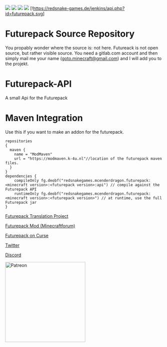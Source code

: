 [![](http://cf.way2muchnoise.eu/full_futurepack_downloads.svg)](https://minecraft.curseforge.com/projects/futurepack)
[![](http://cf.way2muchnoise.eu/versions/Available%20For%20Minecraft_futurepack_all.svg)](https://minecraft.curseforge.com/projects/futurepack)
[![](http://cf.way2muchnoise.eu/packs/futurepack.svg)](https://www.curseforge.com/minecraft/mc-mods/futurepack/relations/dependents?filter-related-dependents=6)
[![](http://cf.way2muchnoise.eu/supported/futurepack.svg)](https://www.curseforge.com/minecraft/mc-mods/futurepack/relations/dependents)
[!https://redsnake-games.de/jenkins/api.php?id=futurepack.svg]
#  Futurepack Source Repository
You propably wonder where the source is: not here. Futureack is not open source, but rather visible source. You need a gitlab.com account and then simply mail me your name (goto.minecraft@gmail.com) and I will add you to the projekt. 

# Futurepack-API
A small Api for the Futurepack

# Maven Integration
Use this if you want to make an addon for the futurepack.
```
repositories 
{
  maven {
    name = "ModMaven"
    url = "https://modmaven.k-4u.nl"//location of the futurepack maven files.
  }
}
dependencies {
    compileOnly fg.deobf("redsnakegames.mcenderdragon.futurepack:<minecraft version>:<futurepack version>:api") // compile against the Futurepack API
    runtimeOnly fg.deobf("redsnakegames.mcenderdragon.futurepack:<minecraft version>:<futurepack version>") // at runtime, use the full Futurepack jar
}
```
[Futurepack Translation Project](https://github.com/Wugand/FuturePack-Language)

[Futurepack Mod (Minecraftforum)](https://www.minecraftforum.net/forums/mapping-and-modding-java-edition/minecraft-mods/2644868-futurepack-mod-discover-new-dimensions)

[Futurepack on Curse](http://mods.curse.com/mc-mods/minecraft/237333-futurepack#t1:description)

[Twitter](https://twitter.com/MCenderdragonxD)

[Discord](https://discord.gg/UpdVfFk)

[<img alt="Patreon" src=http://i.imgur.com/k44o58p.png width=256\>](https://www.patreon.com/mcenderdragon)
